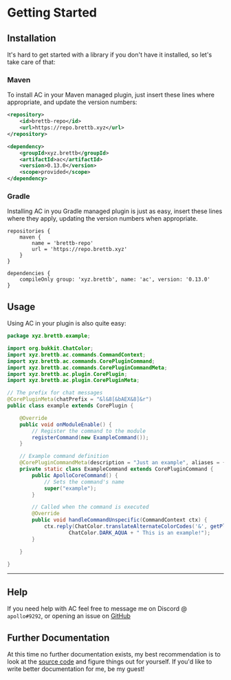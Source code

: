 # Getting Started

## Installation
It's hard to get started with a library if you don't have it installed, so let's take care of that:

### Maven
To install AC in your Maven managed plugin, just insert these lines where appropriate, 
and update the version numbers:

```xml
<repository>
    <id>brettb-repo</id>
    <url>https://repo.brettb.xyz</url>
</repository>
```

```xml
<dependency>
    <groupId>xyz.brettb</groupId>
    <artifactId>ac</artifactId>
    <version>0.13.0</version>
    <scope>provided</scope>
</dependency>
```

### Gradle
Installing AC in you Gradle managed plugin is just as easy, insert these lines where they apply,
updating the version numbers when appropriate.

```Gradle
repositories {
    maven {
        name = 'brettb-repo'
        url = 'https://repo.brettb.xyz'
    }
}

dependencies {
    compileOnly group: 'xyz.brettb', name: 'ac', version: '0.13.0'
}
```

## Usage
Using AC in your plugin is also quite easy:

```java
package xyz.brettb.example;

import org.bukkit.ChatColor;
import xyz.brettb.ac.commands.CommandContext;
import xyz.brettb.ac.commands.CorePluginCommand;
import xyz.brettb.ac.commands.CorePluginCommandMeta;
import xyz.brettb.ac.plugin.CorePlugin;
import xyz.brettb.ac.plugin.CorePluginMeta;

// The prefix for chat messages
@CorePluginMeta(chatPrefix = "&l&8[&bAEX&8]&r")
public class example extends CorePlugin {

    @Override
    public void onModuleEnable() {
        // Register the command to the module
        registerCommand(new ExampleCommand());
    }

    // Example command definition
    @CorePluginCommandMeta(description = "Just an example", aliases = {"ex"})
    private static class ExampleCommand extends CorePluginCommand {
        public ApolloCoreCommand() {
            // Sets the command's name
            super("example");
        }

        // Called when the command is executed
        @Override
        public void handleCommandUnspecific(CommandContext ctx) {
            ctx.reply(ChatColor.translateAlternateColorCodes('&', getPlugin().getChatPrefix()) +
                    ChatColor.DARK_AQUA + " This is an example!");
        }

    }

}
```

---

## Help
If you need help with AC feel free to message me on Discord @ `apollo#9292`, or opening an issue on [GitHub][src]

## Further Documentation
At this time no further documentation exists, my best recommendation is to look at the [source code][src] and figure things out for yourself.
If you'd like to write better documentation for me, be my guest!    


[src]: https://github.com/GreatGodApollo/ac